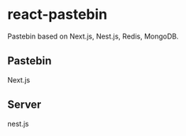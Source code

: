# react-pastebin

Pastebin based on Next.js, Nest.js, Redis, MongoDB.

## Pastebin

Next.js

## Server

nest.js
